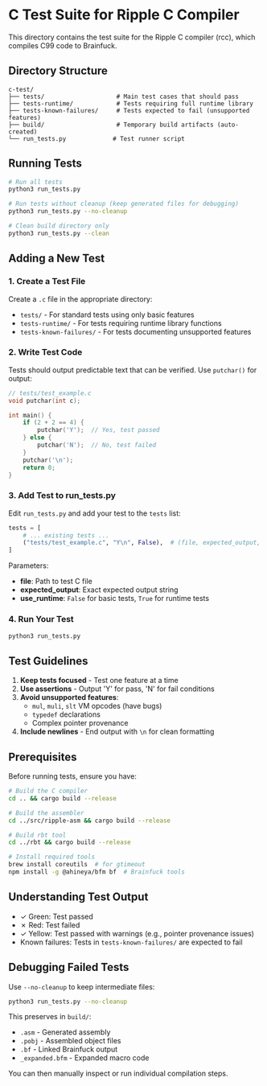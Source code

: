 # C Test Suite for Ripple C Compiler

This directory contains the test suite for the Ripple C compiler (rcc), which compiles C99 code to Brainfuck.

## Directory Structure

```
c-test/
├── tests/                    # Main test cases that should pass
├── tests-runtime/            # Tests requiring full runtime library
├── tests-known-failures/     # Tests expected to fail (unsupported features)
├── build/                    # Temporary build artifacts (auto-created)
└── run_tests.py             # Test runner script
```

## Running Tests

```bash
# Run all tests
python3 run_tests.py

# Run tests without cleanup (keep generated files for debugging)
python3 run_tests.py --no-cleanup

# Clean build directory only
python3 run_tests.py --clean
```

## Adding a New Test

### 1. Create a Test File

Create a `.c` file in the appropriate directory:
- `tests/` - For standard tests using only basic features
- `tests-runtime/` - For tests requiring runtime library functions
- `tests-known-failures/` - For tests documenting unsupported features

### 2. Write Test Code

Tests should output predictable text that can be verified. Use `putchar()` for output:

```c
// tests/test_example.c
void putchar(int c);

int main() {
    if (2 + 2 == 4) {
        putchar('Y');  // Yes, test passed
    } else {
        putchar('N');  // No, test failed
    }
    putchar('\n');
    return 0;
}
```

### 3. Add Test to run_tests.py

Edit `run_tests.py` and add your test to the `tests` list:

```python
tests = [
    # ... existing tests ...
    ("tests/test_example.c", "Y\n", False),  # (file, expected_output, use_runtime)
]
```

Parameters:
- **file**: Path to test C file
- **expected_output**: Exact expected output string
- **use_runtime**: `False` for basic tests, `True` for runtime tests

### 4. Run Your Test

```bash
python3 run_tests.py
```

## Test Guidelines

1. **Keep tests focused** - Test one feature at a time
2. **Use assertions** - Output 'Y' for pass, 'N' for fail conditions
3. **Avoid unsupported features**:
   - `mul`, `muli`, `slt` VM opcodes (have bugs)
   - `typedef` declarations
   - Complex pointer provenance
4. **Include newlines** - End output with `\n` for clean formatting

## Prerequisites

Before running tests, ensure you have:

```bash
# Build the C compiler
cd .. && cargo build --release

# Build the assembler
cd ../src/ripple-asm && cargo build --release

# Build rbt tool
cd ../rbt && cargo build --release

# Install required tools
brew install coreutils  # for gtimeout
npm install -g @ahineya/bfm bf  # Brainfuck tools
```

## Understanding Test Output

- ✓ Green: Test passed
- ✗ Red: Test failed  
- ✓ Yellow: Test passed with warnings (e.g., pointer provenance issues)
- Known failures: Tests in `tests-known-failures/` are expected to fail

## Debugging Failed Tests

Use `--no-cleanup` to keep intermediate files:

```bash
python3 run_tests.py --no-cleanup
```

This preserves in `build/`:
- `.asm` - Generated assembly
- `.pobj` - Assembled object files
- `.bf` - Linked Brainfuck output
- `_expanded.bfm` - Expanded macro code

You can then manually inspect or run individual compilation steps.